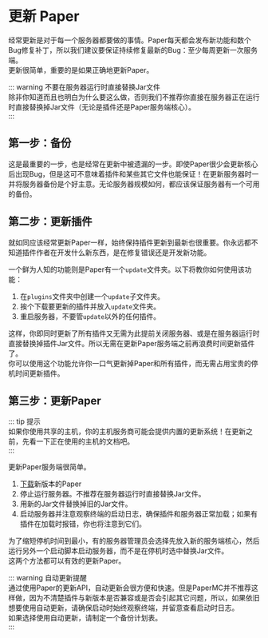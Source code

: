 # 更新 Paper
经常更新是对于每一个服务器都要做的事情。Paper每天都会发布新功能和数个Bug修复补丁，所以我们建议要保证持续修复最新的Bug：至少每周更新一次服务端。  
更新很简单，重要的是如果正确地更新Paper。  
  
::: warning 不要在服务器运行时直接替换Jar文件  
除非你知道而且也明白为什么要这么做，否则我们不推荐你直接在服务器正在运行时直接替换掉Jar文件（无论是插件还是Paper服务端核心）。  
:::

## 第一步：备份
这是最重要的一步，也是经常在更新中被遗漏的一步。即使Paper很少会更新核心后出现Bug，但是这可不意味着插件和某些其它文件也能保证！在更新服务器时一并将服务器备份是个好主意。无论服务器规模如何，都应该保证服务器有一个可用的备份。  

## 第二步：更新插件
就如同应该经常更新Paper一样，始终保持插件更新到最新也很重要。你永远都不知道插件作者在开发什么新东西，是在修复错误还是开发新功能。    

一个鲜为人知的功能则是Paper有一个`update`文件夹。以下将教你如何使用该功能：  
1. 在`plugins`文件夹中创建一个`update`子文件夹。
2. 挨个下载要更新的插件并放入`update`文件夹。
3. 重启服务器，不要管`update`以外的任何插件。

这样，你即同时更新了所有插件又无需为此提前关闭服务器、或是在服务器运行时直接替换掉插件Jar文件。所以无需在更新Paper服务端之前再浪费时间更新插件了。    
你可以使用这个功能允许你一口气更新掉Paper和所有插件，而无需占用宝贵的停机时间更新插件。  

## 第三步：更新Paper
::: tip 提示  
如果你使用共享的主机，你的主机服务商可能会提供内置的更新系统！在更新之前，先看一下正在使用的主机的文档吧。  
:::

更新Paper服务端很简单。  
1. [下载](https://papermc.io/downloads)新版本的Paper
2. 停止运行服务器。不推荐在服务器运行时直接替换Jar文件。
3. 用新的Jar文件替换掉旧的Jar文件。
4. 启动服务器并注意观察终端的启动日志，确保插件和服务器正常加载；如果有插件在加载时报错，你也将注意到它们。

为了缩短停机时间到最小，有的服务器管理员会选择先放入新的服务端核心，然后运行另外一个启动脚本启动服务器，而不是在停机时选中替换Jar文件。  
这两个方法都可以有效的更新Paper。  
  
::: warning 自动更新提醒  
通过使用Paper的更新API，自动更新会很方便和快速。但是PaperMC并不推荐这样做，因为不清楚插件与新版本是否兼容或是否会引起其它问题，所以，如果依旧想要使用自动更新，请确保启动时始终观察终端，并留意查看启动时日志。  
如果选择使用自动更新，请制定一个备份计划表。  
:::